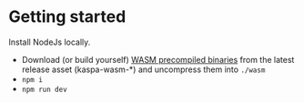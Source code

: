 # Getting started

Install NodeJs locally.

- Download (or build yourself) [WASM precompiled binaries](https://github.com/kaspanet/rusty-kaspa/releases) from the latest release asset (kaspa-wasm-\*) and uncompress them into `./wasm`
- `npm i`
- `npm run dev`
